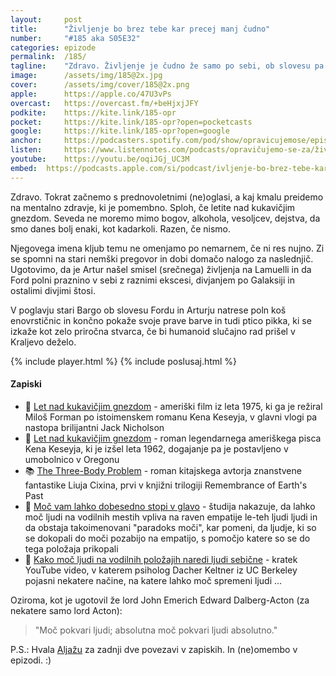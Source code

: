 ```yaml
---
layout: 	post
title:  	"Življenje bo brez tebe kar precej manj čudno"
number: 	"#185 aka S05E32"
categories:	epizode
permalink:	/185/
tagline: 	"Zdravo. Življenje je čudno že samo po sebi, ob slovesu pa Stari Bargo pokaže zakaj se na Lamuelli uporablja ptice pikka, omeni pa tudi Kraljevo deželo."
image:		/assets/img/185@2x.jpg
cover:		/assets/img/cover/185@2x.png
apple:		https://apple.co/47U3vPs
overcast:	https://overcast.fm/+beHjxjJFY
podkite:	https://kite.link/185-opr
pocket:		https://kite.link/185-opr?open=pocketcasts
google:		https://kite.link/185-opr?open=google
anchor:		https://podcasters.spotify.com/pod/show/opravicujemose/episodes/ivljenje-bo-brez-tebe-kar-precej-manj-udno-e2d2sk1
listen:		https://www.listennotes.com/podcasts/opravičujemo-se-za/življenje-bo-brez-tebe-kar-o2y1IpuANi6/embed/
youtube:	https://youtu.be/oqiJGj_UC3M
embed:	https://podcasts.apple.com/si/podcast/ivljenje-bo-brez-tebe-kar-precej-manj-udno/id1514750013?i=1000638134185
---
```


Zdravo. Tokrat začnemo s prednovoletnimi (ne)oglasi, a kaj kmalu preidemo na mentalno zdravje, ki je pomembno. Sploh, če letite nad kukavičjim gnezdom. Seveda ne moremo mimo bogov, alkohola, vesoljcev, dejstva, da smo danes bolj enaki, kot kadarkoli. Razen, če nismo. 

Njegovega imena kljub temu ne omenjamo po nemarnem, če ni res nujno. Zi se spomni na stari nemški pregovor in dobi domačo nalogo za naslednjič. Ugotovimo, da je Artur našel smisel (srečnega) življenja na Lamuelli in da Ford polni praznino v sebi z raznimi ekscesi, divjanjem po Galaksiji in ostalimi divjimi štosi. 

V poglavju stari Bargo ob slovesu Fordu in Arturju natrese poln koš enovrstičnic in končno pokaže svoje prave barve in tudi ptico pikka, ki se izkaže kot zelo priročna stvarca, če bi humanoid slučajno rad prišel v Kraljevo deželo. 

{% include player.html %}
{% include poslusaj.html %}

<!--break-->

#### Zapiski

- 🍿 [Let nad kukavičjim gnezdom](https://en.wikipedia.org/wiki/One_Flew_Over_the_Cuckoo%27s_Nest_(novel)) - ameriški film iz leta 1975, ki ga je režiral Miloš Forman po istoimenskem romanu Kena Keseyja, v glavni vlogi pa nastopa brilijantni Jack Nicholson 
- 📘 [Let nad kukavičjim gnezdom](https://en.wikipedia.org/wiki/One_Flew_Over_the_Cuckoo%27s_Nest_(novel)) - roman legendarnega ameriškega pisca Kena Keseyja, ki je izšel leta 1962, dogajanje pa je postavljeno v umobolnico v Oregonu 
- 📚 [The Three-Body Problem](https://en.wikipedia.org/wiki/The_Three-Body_Problem_(novel)) - roman kitajskega avtorja znanstvene fantastike Liuja Cixina, prvi v knjižni trilogiji Remembrance of Earth's Past 
- 🧠 [Moč vam lahko dobesedno stopi v glavo](https://www.insider.com/does-power-cause-brain-damage-2017-6) -  študija nakazuje, da lahko moč ljudi na vodilnih mestih vpliva na raven empatije le-teh ljudi ljudi in da obstaja takoimenovani "paradoks moči", kar pomeni, da ljudje, ki so se dokopali do moči pozabijo na empatijo, s pomočjo katere so se do tega položaja prikopali
- 💪 [Kako moč ljudi na vodilnih položajih naredi ljudi sebične](https://www.youtube.com/watch?v=0vvl46PmCfE) - kratek YouTube video, v katerem psiholog Dacher Keltner iz UC Berkeley pojasni nekatere načine, na katere lahko moč spremeni ljudi ...

Oziroma, kot je ugotovil že lord John Emerich Edward Dalberg-Acton (za nekatere samo lord Acton):

> "Moč pokvari ljudi; absolutna moč pokvari ljudi absolutno."

P.S.: Hvala [Aljažu](https://twitter.com/aljazprusnik) za zadnji dve povezavi v zapiskih. In (ne)omembo v epizodi. :) 